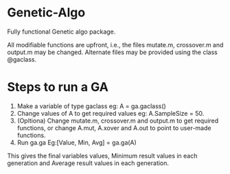 # Genetic-Algo

Fully functional Genetic algo package.

All modifiable functions are upfront, i.e., the files mutate.m, crossover.m and output.m may be changed. Alternate files may be provided using the class @gaclass.

# Steps to run a GA

1. Make a variable of type gaclass eg: A = ga.gaclass()
2. Change values of A to get required values eg: A.SampleSize = 50.
3. (Opltiona) Change mutate.m, crossover.m and output.m to get required functions, or change A.mut, A.xover and A.out to point to user-made functions.
4. Run ga.ga Eg:[Value, Min, Avg] = ga.ga(A)

This gives the final variables values, Minimum result values in each generation and Average result values in each generation.

